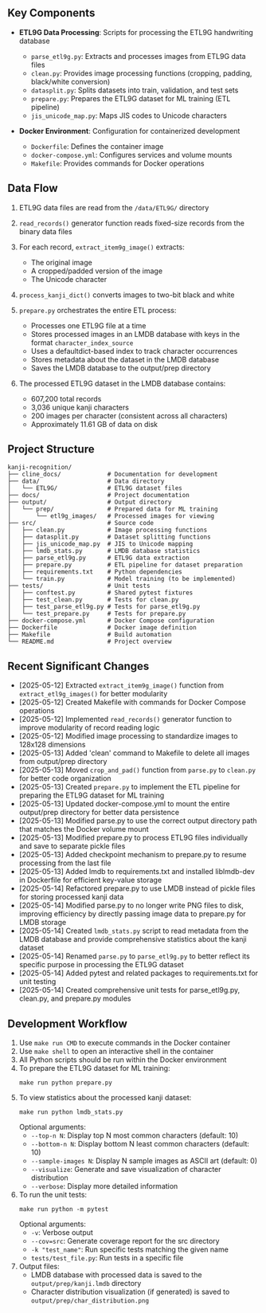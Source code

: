 ## Key Components

- **ETL9G Data Processing**: Scripts for processing the ETL9G handwriting database
  - `parse_etl9g.py`: Extracts and processes images from ETL9G data files
  - `clean.py`: Provides image processing functions (cropping, padding, black/white conversion)
  - `datasplit.py`: Splits datasets into train, validation, and test sets
  - `prepare.py`: Prepares the ETL9G dataset for ML training (ETL pipeline)
  - `jis_unicode_map.py`: Maps JIS codes to Unicode characters

- **Docker Environment**: Configuration for containerized development
  - `Dockerfile`: Defines the container image
  - `docker-compose.yml`: Configures services and volume mounts
  - `Makefile`: Provides commands for Docker operations

## Data Flow

1. ETL9G data files are read from the `/data/ETL9G/` directory
2. `read_records()` generator function reads fixed-size records from the binary data files
3. For each record, `extract_item9g_image()` extracts:
   - The original image
   - A cropped/padded version of the image
   - The Unicode character
4. `process_kanji_dict()` converts images to two-bit black and white
5. `prepare.py` orchestrates the entire ETL process:
   - Processes one ETL9G file at a time
   - Stores processed images in an LMDB database with keys in the format `character_index_source`
   - Uses a defaultdict-based index to track character occurrences
   - Stores metadata about the dataset in the LMDB database
   - Saves the LMDB database to the output/prep directory

6. The processed ETL9G dataset in the LMDB database contains:
   - 607,200 total records
   - 3,036 unique kanji characters
   - 200 images per character (consistent across all characters)
   - Approximately 11.61 GB of data on disk

## Project Structure

```
kanji-recognition/
├── cline_docs/             # Documentation for development
├── data/                   # Data directory
│   └── ETL9G/              # ETL9G dataset files
├── docs/                   # Project documentation
├── output/                 # Output directory
│   └── prep/               # Prepared data for ML training
│       └── etl9g_images/   # Processed images for viewing
├── src/                    # Source code
│   ├── clean.py            # Image processing functions
│   ├── datasplit.py        # Dataset splitting functions
│   ├── jis_unicode_map.py  # JIS to Unicode mapping
│   ├── lmdb_stats.py       # LMDB database statistics
│   ├── parse_etl9g.py      # ETL9G data extraction
│   ├── prepare.py          # ETL pipeline for dataset preparation
│   ├── requirements.txt    # Python dependencies
│   └── train.py            # Model training (to be implemented)
├── tests/                  # Unit tests
│   ├── conftest.py         # Shared pytest fixtures
│   ├── test_clean.py       # Tests for clean.py
│   ├── test_parse_etl9g.py # Tests for parse_etl9g.py
│   └── test_prepare.py     # Tests for prepare.py
├── docker-compose.yml      # Docker Compose configuration
├── Dockerfile              # Docker image definition
├── Makefile                # Build automation
└── README.md               # Project overview
```

## Recent Significant Changes

- [2025-05-12] Extracted `extract_item9g_image()` function from `extract_etl9g_images()` for better modularity
- [2025-05-12] Created Makefile with commands for Docker Compose operations
- [2025-05-12] Implemented `read_records()` generator function to improve modularity of record reading logic
- [2025-05-12] Modified image processing to standardize images to 128x128 dimensions
- [2025-05-13] Added 'clean' command to Makefile to delete all images from output/prep directory
- [2025-05-13] Moved `crop_and_pad()` function from `parse.py` to `clean.py` for better code organization
- [2025-05-13] Created `prepare.py` to implement the ETL pipeline for preparing the ETL9G dataset for ML training
- [2025-05-13] Updated docker-compose.yml to mount the entire output/prep directory for better data persistence
- [2025-05-13] Modified parse.py to use the correct output directory path that matches the Docker volume mount
- [2025-05-13] Modified prepare.py to process ETL9G files individually and save to separate pickle files
- [2025-05-13] Added checkpoint mechanism to prepare.py to resume processing from the last file
- [2025-05-13] Added lmdb to requirements.txt and installed liblmdb-dev in Dockerfile for efficient key-value storage
- [2025-05-14] Refactored prepare.py to use LMDB instead of pickle files for storing processed kanji data
- [2025-05-14] Modified parse.py to no longer write PNG files to disk, improving efficiency by directly passing image data to prepare.py for LMDB storage
- [2025-05-14] Created `lmdb_stats.py` script to read metadata from the LMDB database and provide comprehensive statistics about the kanji dataset
- [2025-05-14] Renamed `parse.py` to `parse_etl9g.py` to better reflect its specific purpose in processing the ETL9G dataset
- [2025-05-14] Added pytest and related packages to requirements.txt for unit testing
- [2025-05-14] Created comprehensive unit tests for parse_etl9g.py, clean.py, and prepare.py modules

## Development Workflow

1. Use `make run CMD` to execute commands in the Docker container
2. Use `make shell` to open an interactive shell in the container
3. All Python scripts should be run within the Docker environment
4. To prepare the ETL9G dataset for ML training:
   ```
   make run python prepare.py
   ```
5. To view statistics about the processed kanji dataset:
   ```
   make run python lmdb_stats.py
   ```
   Optional arguments:
   - `--top-n N`: Display top N most common characters (default: 10)
   - `--bottom-n N`: Display bottom N least common characters (default: 10)
   - `--sample-images N`: Display N sample images as ASCII art (default: 0)
   - `--visualize`: Generate and save visualization of character distribution
   - `--verbose`: Display more detailed information
6. To run the unit tests:
   ```
   make run python -m pytest
   ```
   Optional arguments:
   - `-v`: Verbose output
   - `--cov=src`: Generate coverage report for the src directory
   - `-k "test_name"`: Run specific tests matching the given name
   - `tests/test_file.py`: Run tests in a specific file
7. Output files:
   - LMDB database with processed data is saved to the `output/prep/kanji.lmdb` directory
   - Character distribution visualization (if generated) is saved to `output/prep/char_distribution.png`
